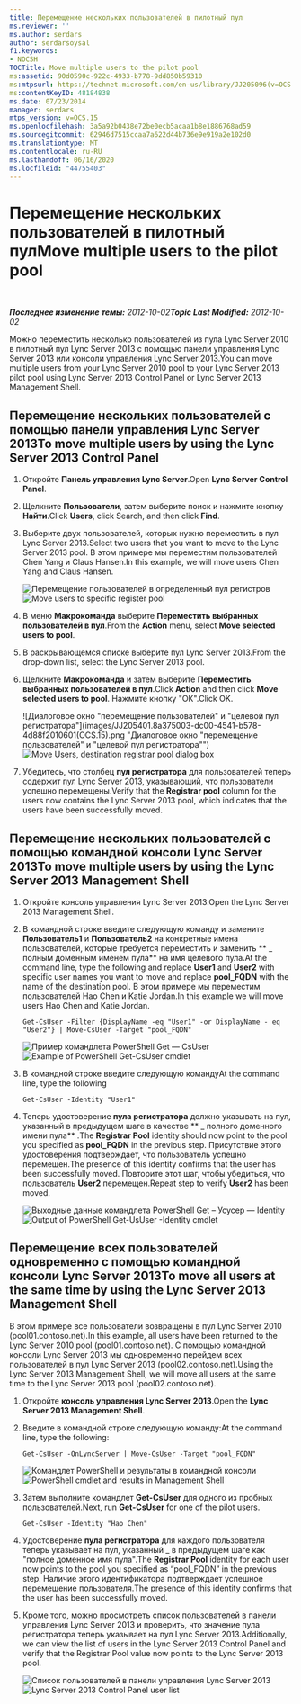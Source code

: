 ```yaml
---
title: Перемещение нескольких пользователей в пилотный пул
ms.reviewer: ''
ms.author: serdars
author: serdarsoysal
f1.keywords:
- NOCSH
TOCTitle: Move multiple users to the pilot pool
ms:assetid: 90d0590c-922c-4933-b778-9dd850b59310
ms:mtpsurl: https://technet.microsoft.com/en-us/library/JJ205096(v=OCS.15)
ms:contentKeyID: 48184838
ms.date: 07/23/2014
manager: serdars
mtps_version: v=OCS.15
ms.openlocfilehash: 3a5a92b0438e72be0ecb5acaa1b8e1886768ad59
ms.sourcegitcommit: 62946d7515ccaa7a622d44b736e9e919a2e102d0
ms.translationtype: MT
ms.contentlocale: ru-RU
ms.lasthandoff: 06/16/2020
ms.locfileid: "44755403"
---
```

<div data-xmlns="http://www.w3.org/1999/xhtml">

<div class="topic" data-xmlns="http://www.w3.org/1999/xhtml" data-msxsl="urn:schemas-microsoft-com:xslt" data-cs="https://msdn.microsoft.com/">

<div data-asp="https://msdn2.microsoft.com/asp">

# <a name="move-multiple-users-to-the-pilot-pool"></a><span data-ttu-id="25db7-102">Перемещение нескольких пользователей в пилотный пул</span><span class="sxs-lookup"><span data-stu-id="25db7-102">Move multiple users to the pilot pool</span></span>

</div>

<div id="mainSection">

<div id="mainBody">

<span> </span>

<span data-ttu-id="25db7-103">_**Последнее изменение темы:** 2012-10-02_</span><span class="sxs-lookup"><span data-stu-id="25db7-103">_**Topic Last Modified:** 2012-10-02_</span></span>

<span data-ttu-id="25db7-104">Можно переместить несколько пользователей из пула Lync Server 2010 в пилотный пул Lync Server 2013 с помощью панели управления Lync Server 2013 или консоли управления Lync Server 2013.</span><span class="sxs-lookup"><span data-stu-id="25db7-104">You can move multiple users from your Lync Server 2010 pool to your Lync Server 2013 pilot pool using Lync Server 2013 Control Panel or Lync Server 2013 Management Shell.</span></span>

<div>

## <a name="to-move-multiple-users-by-using-the-lync-server-2013-control-panel"></a><span data-ttu-id="25db7-105">Перемещение нескольких пользователей с помощью панели управления Lync Server 2013</span><span class="sxs-lookup"><span data-stu-id="25db7-105">To move multiple users by using the Lync Server 2013 Control Panel</span></span>

1.  <span data-ttu-id="25db7-106">Откройте **Панель управления Lync Server**.</span><span class="sxs-lookup"><span data-stu-id="25db7-106">Open **Lync Server Control Panel**.</span></span>

2.  <span data-ttu-id="25db7-107">Щелкните **Пользователи**, затем выберите поиск и нажмите кнопку **Найти**.</span><span class="sxs-lookup"><span data-stu-id="25db7-107">Click **Users**, click Search, and then click **Find**.</span></span>

3.  <span data-ttu-id="25db7-108">Выберите двух пользователей, которых нужно переместить в пул Lync Server 2013.</span><span class="sxs-lookup"><span data-stu-id="25db7-108">Select two users that you want to move to the Lync Server 2013 pool.</span></span> <span data-ttu-id="25db7-109">В этом примере мы переместим пользователей Chen Yang и Claus Hansen.</span><span class="sxs-lookup"><span data-stu-id="25db7-109">In this example, we will move users Chen Yang and Claus Hansen.</span></span>
    
    <span data-ttu-id="25db7-110">![Перемещение пользователей в определенный пул регистров](images/JJ205096.70d510e1-8e6b-40a5-a80b-27cbc63fc337(OCS.15).jpg "Перемещение пользователей в определенный пул регистров")</span><span class="sxs-lookup"><span data-stu-id="25db7-110">![Move users to specific register pool](images/JJ205096.70d510e1-8e6b-40a5-a80b-27cbc63fc337(OCS.15).jpg "Move users to specific register pool")</span></span>  

4.  <span data-ttu-id="25db7-111">В меню **Макрокоманда** выберите **Переместить выбранных пользователей в пул**.</span><span class="sxs-lookup"><span data-stu-id="25db7-111">From the **Action** menu, select **Move selected users to pool**.</span></span>

5.  <span data-ttu-id="25db7-112">В раскрывающемся списке выберите пул Lync Server 2013.</span><span class="sxs-lookup"><span data-stu-id="25db7-112">From the drop-down list, select the Lync Server 2013 pool.</span></span>

6.  <span data-ttu-id="25db7-113">Щелкните **Макрокоманда** и затем выберите **Переместить выбранных пользователей в пул**.</span><span class="sxs-lookup"><span data-stu-id="25db7-113">Click **Action** and then click **Move selected users to pool**.</span></span> <span data-ttu-id="25db7-114">Нажмите кнопку "ОК".</span><span class="sxs-lookup"><span data-stu-id="25db7-114">Click OK.</span></span>
    
    <span data-ttu-id="25db7-115">![Диалоговое окно "перемещение пользователей" и "целевой пул регистратора"](images/JJ205401.8a375003-dc00-4541-b578-4d88f2010601(OCS.15).png "Диалоговое окно "перемещение пользователей" и "целевой пул регистратора"")</span><span class="sxs-lookup"><span data-stu-id="25db7-115">![Move Users, destination registrar pool dialog box](images/JJ205401.8a375003-dc00-4541-b578-4d88f2010601(OCS.15).png "Move Users, destination registrar pool dialog box")</span></span>  

7.  <span data-ttu-id="25db7-116">Убедитесь, что столбец **пул регистратора** для пользователей теперь содержит пул Lync Server 2013, указывающий, что пользователи успешно перемещены.</span><span class="sxs-lookup"><span data-stu-id="25db7-116">Verify that the **Registrar pool** column for the users now contains the Lync Server 2013 pool, which indicates that the users have been successfully moved.</span></span>

</div>

<div>

## <a name="to-move-multiple-users-by-using-the-lync-server-2013-management-shell"></a><span data-ttu-id="25db7-117">Перемещение нескольких пользователей с помощью командной консоли Lync Server 2013</span><span class="sxs-lookup"><span data-stu-id="25db7-117">To move multiple users by using the Lync Server 2013 Management Shell</span></span>

1.  <span data-ttu-id="25db7-118">Откройте консоль управления Lync Server 2013.</span><span class="sxs-lookup"><span data-stu-id="25db7-118">Open the Lync Server 2013 Management Shell.</span></span>

2.  <span data-ttu-id="25db7-119">В командной строке введите следующую команду и замените **Пользователь1** и **Пользователь2** на конкретные имена пользователей, которые требуется переместить и заменить \*\* \_ полным доменным именем пула\*\* на имя целевого пула.</span><span class="sxs-lookup"><span data-stu-id="25db7-119">At the command line, type the following and replace **User1** and **User2** with specific user names you want to move and replace **pool\_FQDN** with the name of the destination pool.</span></span> <span data-ttu-id="25db7-120">В этом примере мы переместим пользователей Hao Chen и Katie Jordan.</span><span class="sxs-lookup"><span data-stu-id="25db7-120">In this example we will move users Hao Chen and Katie Jordan.</span></span>
    
        Get-CsUser -Filter {DisplayName -eq "User1" -or DisplayName - eq "User2"} | Move-CsUser -Target "pool_FQDN"
    
    <span data-ttu-id="25db7-121">![Пример командлета PowerShell Get — CsUser](images/JJ205096.767ff9fc-755d-4a80-a710-5b1367aecbe0(OCS.15).jpg "Пример командлета PowerShell Get — CsUser")</span><span class="sxs-lookup"><span data-stu-id="25db7-121">![Example of PowerShell Get-CsUser cmdlet](images/JJ205096.767ff9fc-755d-4a80-a710-5b1367aecbe0(OCS.15).jpg "Example of PowerShell Get-CsUser cmdlet")</span></span>  

3.  <span data-ttu-id="25db7-122">В командной строке введите следующую команду</span><span class="sxs-lookup"><span data-stu-id="25db7-122">At the command line, type the following</span></span>
    
        Get-CsUser -Identity "User1"

4.  <span data-ttu-id="25db7-123">Теперь удостоверение **пула регистратора** должно указывать на пул, указанный в предыдущем шаге в качестве \*\* \_ полного доменного имени пула\*\* .</span><span class="sxs-lookup"><span data-stu-id="25db7-123">The **Registrar Pool** identity should now point to the pool you specified as **pool\_FQDN** in the previous step.</span></span> <span data-ttu-id="25db7-124">Присутствие этого удостоверения подтверждает, что пользователь успешно перемещен.</span><span class="sxs-lookup"><span data-stu-id="25db7-124">The presence of this identity confirms that the user has been successfully moved.</span></span> <span data-ttu-id="25db7-125">Повторите этот шаг, чтобы убедиться, что пользователь **User2** перемещен.</span><span class="sxs-lookup"><span data-stu-id="25db7-125">Repeat step to verify **User2** has been moved.</span></span>
    
    <span data-ttu-id="25db7-126">![Выходные данные командлета PowerShell Get – Усусер — Identity](images/JJ205096.8ff04c67-37a0-4156-bfbc-28f9f7b137c8(OCS.15).jpg "Выходные данные командлета PowerShell Get – Усусер — Identity")</span><span class="sxs-lookup"><span data-stu-id="25db7-126">![Output of PowerShell Get-UsUser -Identity cmdlet](images/JJ205096.8ff04c67-37a0-4156-bfbc-28f9f7b137c8(OCS.15).jpg "Output of PowerShell Get-UsUser -Identity  cmdlet")</span></span>  

</div>

<div>

## <a name="to-move-all-users-at-the-same-time-by-using-the-lync-server-2013-management-shell"></a><span data-ttu-id="25db7-127">Перемещение всех пользователей одновременно с помощью командной консоли Lync Server 2013</span><span class="sxs-lookup"><span data-stu-id="25db7-127">To move all users at the same time by using the Lync Server 2013 Management Shell</span></span>

<span data-ttu-id="25db7-128">В этом примере все пользователи возвращены в пул Lync Server 2010 (pool01.contoso.net).</span><span class="sxs-lookup"><span data-stu-id="25db7-128">In this example, all users have been returned to the Lync Server 2010 pool (pool01.contoso.net).</span></span> <span data-ttu-id="25db7-129">С помощью командной консоли Lync Server 2013 мы одновременно перейдем всех пользователей в пул Lync Server 2013 (pool02.contoso.net).</span><span class="sxs-lookup"><span data-stu-id="25db7-129">Using the Lync Server 2013 Management Shell, we will move all users at the same time to the Lync Server 2013 pool (pool02.contoso.net).</span></span>

1.  <span data-ttu-id="25db7-130">Откройте **консоль управления Lync Server 2013**.</span><span class="sxs-lookup"><span data-stu-id="25db7-130">Open the **Lync Server 2013 Management Shell**.</span></span>

2.  <span data-ttu-id="25db7-131">Введите в командной строке следующую команду:</span><span class="sxs-lookup"><span data-stu-id="25db7-131">At the command line, type the following:</span></span>
    
        Get-CsUser -OnLyncServer | Move-CsUser -Target "pool_FQDN"
    
    <span data-ttu-id="25db7-132">![Командлет PowerShell и результаты в командной консоли](images/JJ205096.1e57ccb1-9378-4dc7-82b7-dcaa63a285c6(OCS.15).png "Командлет PowerShell и результаты в командной консоли")</span><span class="sxs-lookup"><span data-stu-id="25db7-132">![PowerShell cmdlet and results in Management Shell](images/JJ205096.1e57ccb1-9378-4dc7-82b7-dcaa63a285c6(OCS.15).png "PowerShell cmdlet and results in Management Shell")</span></span>  

3.  <span data-ttu-id="25db7-133">Затем выполните командлет **Get-CsUser** для одного из пробных пользователей.</span><span class="sxs-lookup"><span data-stu-id="25db7-133">Next, run **Get-CsUser** for one of the pilot users.</span></span>
    
        Get-CsUser -Identity "Hao Chen"

4.  <span data-ttu-id="25db7-134">Удостоверение **пула регистратора** для каждого пользователя теперь указывает на пул, указанный \_ в предыдущем шаге как "полное доменное имя пула".</span><span class="sxs-lookup"><span data-stu-id="25db7-134">The **Registrar Pool** identity for each user now points to the pool you specified as “pool\_FQDN” in the previous step.</span></span> <span data-ttu-id="25db7-135">Наличие этого идентификатора подтверждает успешное перемещение пользователя.</span><span class="sxs-lookup"><span data-stu-id="25db7-135">The presence of this identity confirms that the user has been successfully moved.</span></span>

5.  <span data-ttu-id="25db7-136">Кроме того, можно просмотреть список пользователей в панели управления Lync Server 2013 и проверить, что значение пула регистратора теперь указывает на пул Lync Server 2013.</span><span class="sxs-lookup"><span data-stu-id="25db7-136">Additionally, we can view the list of users in the Lync Server 2013 Control Panel and verify that the Registrar Pool value now points to the Lync Server 2013 pool.</span></span>
    
    <span data-ttu-id="25db7-137">![Список пользователей в панели управления Lync Server 2013](images/JJ205096.3f2e87a7-ec59-43c5-82cb-e770108bfb04(OCS.15).jpg "Список пользователей в панели управления Lync Server 2013")</span><span class="sxs-lookup"><span data-stu-id="25db7-137">![Lync Server 2013 Control Panel user list](images/JJ205096.3f2e87a7-ec59-43c5-82cb-e770108bfb04(OCS.15).jpg "Lync Server 2013 Control Panel user list")</span></span>  

</div>

</div>

<span> </span>

</div>

</div>

</div>

